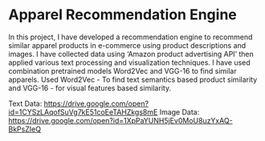 # Apparel Recommendation Engine
In this project, I have developed a recommendation engine to recommend similar apparel products in e-commerce using product descriptions and images. I have collected data using ‘Amazon product advertising API’ then applied various text processing and visualization techniques. I have used combination pretrained models Word2Vec and VGG-16 to find similar apparels. Used Word2Vec - To find text semantics based product similarity and VGG-16 - for visual features based similarity.

Text Data: https://drive.google.com/open?id=1CYSzLAqofSuVg7kE51coEeTAHZkgs8mE
Image Data: https://drive.google.com/open?id=1XpPaYUNH5jEv0MoU8uzYxAQ-BkPsZIeQ